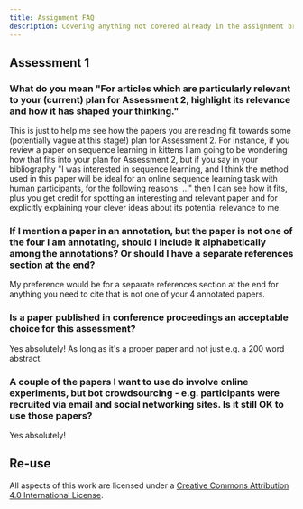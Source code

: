 ```yaml
---
title: Assignment FAQ
description: Covering anything not covered already in the assignment brief
---
```


## Assessment 1

### What do you mean "For articles which are particularly relevant to your (current) plan for Assessment 2, highlight its relevance and how it has shaped your thinking."

This is just to help me see how the papers you are reading fit towards some (potentially vague at this stage!) plan for Assessment 2. For instance, if you review a paper on sequence learning in kittens I am going to be wondering how that fits into your plan for Assessment 2, but if you say in your bibliography "I was interested in sequence learning, and I think the method used in this paper will be ideal for an online sequence learning task with human participants, for the following reasons: ..." then I can see how it fits, plus you get credit for spotting an interesting and relevant paper and for explicitly explaining your clever ideas about its potential relevance to me.

### If I mention a paper in an annotation, but the paper is not one of the four I am annotating, should I include it alphabetically among the annotations? Or should I have a separate references section at the end?

My preference would be for a separate references section at the end for anything you need to cite that is not one of your 4 annotated papers.

### Is a paper published in conference proceedings an acceptable choice for this assessment? 

Yes absolutely! As long as it's a proper paper and not just e.g. a 200 word abstract.

### A couple of the papers I want to use do involve online experiments, but bot crowdsourcing - e.g. participants were recruited via email and social networking sites. Is it still OK to use those papers?

Yes absolutely! 

## Re-use

All aspects of this work are licensed under a [Creative Commons Attribution 4.0 International License](http://creativecommons.org/licenses/by/4.0/).
